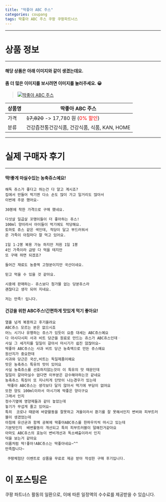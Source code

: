 ```yaml
---
title: "딱좋아 ABC 주스"
categories: coupang
tags: 딱좋아 ABC 주스 쿠팡 쿠팡파트너스
---
```

---

# 상품 정보

---

#### 해당 상품은 아래 이미지와 같이 생겼는데요. 
#### 좀 더 많은 이미지를 보시려면 이미지를 눌러주세요. 😀
> [![딱좋아 ABC 주스](https://static.coupangcdn.com/image/retail/images/838290469889939-92df01eb-da44-4dfe-a232-7553994e57fb.jpg)](https://link.coupang.com/re/AFFSDP?lptag=AF4416228&subid=AF4416228&pageKey=2057390094&itemId=3497082627&vendorItemId=71483306836&traceid=V0-143-0cd4fb9b34db56ef)

상품명 | 딱좋아 ABC 주스
-------|-------
가격 | ~~17,820~~ -> 17,780 원 (<span style="color:red">0% 할인</span>)
분류 | 건강즙전통건강식품, 건강식품, 식품, KAN, HOME

---

# 실제 구매자 후기

---


####    딱!좋게 마실수있는 농축쥬스예요!
    해독 쥬스가 좋다고 하는건 다 알고 계시죠?
    집에서 만들어 먹기엔 다소 손도 많이 가고 일거리도 많아서
    이번에 주문 했어요-
    
    30봉에 착한 가격으로 구매 했네요.
    
    다섯살 일곱살 꼬맹이들이 더 좋아하는 쥬스!
    100ml 양이라서 아이들이 먹기에도 적당해요.
    토마토 쥬스 같은 색인데, 적당이 달고 부드러워서
    온 가족이 아침마다 잘 먹고 있어요.
    
    1일 1-2봉 복용 가능 하지만 저흰 1일 1봉
    4인 가족이라 금방 다 먹을 테지만
    또 구매 하면 되겠죠?
    
    들어간 재료도 농충액 고형분이지만 국산이네요.
    
    믿고 먹을 수 있을 것 같아요.
    
    시중에 판매하는- 쥬스보다 첨가물 없는 당분쥬스라
    괜찮다고 생각 되어 지네요.
    
    저는 만족! 입니다.

####    건강을 위한 ABC주스!간편하게 맛있게 먹기 좋아요!
    열흘 넘게 복용하고 후기올려요
    ABC쥬스 모르는 분은 없으시죠
    어느 시기나 유행하는 쥬스가 있듯이 요즘 대세는 ABC쥬스예요
    다 아시다시피 사과 비트 당근을 원료로 만드는 쥬스가 ABC쥬스인데ᆢ
    사실 그 세가지를 일일이 갈아서 마시기가 쉽진 않잖아요~
    딱좋아 ABC쥬스는 사과 비트 당근 농축액으로 만든 쥬스예요
    원산지가 중요한데
    사과와 당근은 국산,비트는 독일제품이예요
    맛은 농축쥬스 특유의 맛이 있어요
    사실 농축쥬스를 선호하지않는것이 이 특유의 맛 때문인데 
    일일이 갈아마실수 없다면 이부분은 감수해야하는것 같네요
    농축쥬스 특징이 또 지나치게 단맛이 나는경우가 있는데
     딱좋아 ABC쥬스는 생각보다 달지 않아서 먹기에 부담이 없어요
    또한 양도 100ml이라서 마시기에 딱좋은 양이구요
    그래서 인지 
    정수기옆에 영양제들과 같이 놓았는데 
    놓기가 무섭게 줄고 있어요~
    특히  코로나 때문에 바깥활동을 잘못하고 겨울이라서 환기를 잘 못해서인지 변비와 피부트러블이 생겼었는데 
    아침에 유산균과 함께 공복에 딱좋아ABC쥬스를 한파우치씩 마시고 있는데
    기분탓인지  배변활동이 개선되고 특히 피부트러블이 덜해진거같아요
    아마도 ABC쥬스의 효능이 변비개선과 독소배출이라서 인지 
    덕을 보는거 같아요
    이름처럼 딱!좋아!ABC쥬스는 딱좋아네요~^^
    만족합니다~
    
     쿠팡체험단 이벤트로 상품을 무료로 제공 받아 작성한 구매 후기입니다.



# 이 포스팅은
쿠팡 파트너스 활동의 일환으로, 이에 따른 일정액의 수수료를 제공받을 수 있습니다.